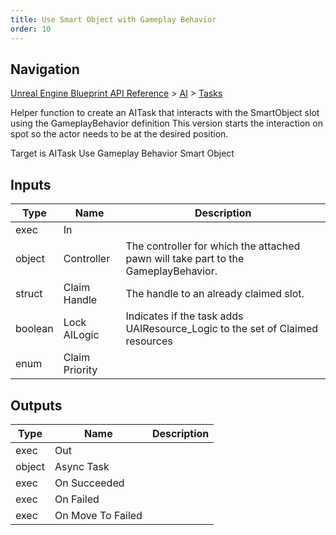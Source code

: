 ```yaml
---
title: Use Smart Object with Gameplay Behavior
order: 10
---
```

## Navigation

[Unreal Engine Blueprint API Reference](https://dev.epicgames.com/documentation/en-us/unreal-engine/BlueprintAPI) > [AI](https://dev.epicgames.com/documentation/en-us/unreal-engine/BlueprintAPI/AI) > [Tasks](https://dev.epicgames.com/documentation/en-us/unreal-engine/BlueprintAPI/AI/Tasks)

Helper function to create an AITask that interacts with the SmartObject slot using the GameplayBehavior definition
This version starts the interaction on spot so the actor needs to be at the desired position.

Target is AITask Use Gameplay Behavior Smart Object

## Inputs

| Type | Name | Description |
| --- | --- | --- |
| exec | In |  |
| object | Controller | The controller for which the attached pawn will take part to the GameplayBehavior. |
| struct | Claim Handle | The handle to an already claimed slot. |
| boolean | Lock AILogic | Indicates if the task adds UAIResource_Logic to the set of Claimed resources |
| enum | Claim Priority |  |

## Outputs

| Type | Name | Description |
| --- | --- | --- |
| exec | Out |  |
| object | Async Task |  |
| exec | On Succeeded |  |
| exec | On Failed |  |
| exec | On Move To Failed |  |
